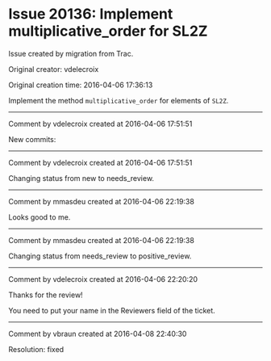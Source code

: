 # Issue 20136: Implement multiplicative_order for SL2Z

Issue created by migration from Trac.

Original creator: vdelecroix

Original creation time: 2016-04-06 17:36:13

Implement the method `multiplicative_order` for elements of `SL2Z`.


---

Comment by vdelecroix created at 2016-04-06 17:51:51

New commits:


---

Comment by vdelecroix created at 2016-04-06 17:51:51

Changing status from new to needs_review.


---

Comment by mmasdeu created at 2016-04-06 22:19:38

Looks good to me.


---

Comment by mmasdeu created at 2016-04-06 22:19:38

Changing status from needs_review to positive_review.


---

Comment by vdelecroix created at 2016-04-06 22:20:20

Thanks for the review!

You need to put your name in the Reviewers field of the ticket.


---

Comment by vbraun created at 2016-04-08 22:40:30

Resolution: fixed
